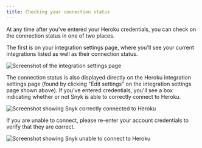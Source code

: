 ```yaml
---
title: Checking your connection status
---
```

At any time after you've entered your Heroku credentials, you can check on the connection status in one of two places.

The first is on your integration settings page, where you'll see your current integrations listed as well as their connection status.

![Screenshot of the integration settings page](https://res.cloudinary.com/snyk/image/upload/c_scale,w_auto,q_auto/v1497366430/serverless-docs/integration-settings.png)

The connection status is also displayed directly on the Heroku integration settings  page (found by clicking "Edit settings" on the integration settings page shown above). If you've entered credentials, you'll see a box indicating whether or not Snyk is able to correctly connect to Heroku.

![Screenshot showing Snyk correctly connected to Heroku](https://res.cloudinary.com/snyk/image/upload/c_scale,w_auto,q_auto/v1493154598/serverless-docs/heroku-connected.png)


If you are unable to connect, please re-enter your account credentials to verify that they are correct.

![Screenshot showing Snyk unable to connect to Heroku](https://res.cloudinary.com/snyk/image/upload/c_scale,w_auto,q_auto/v1493154598/serverless-docs/heroku-cant-connect.png)
